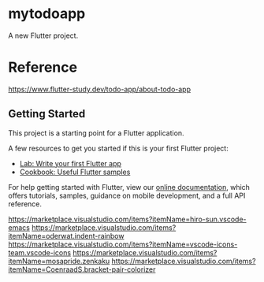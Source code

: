 # mytodoapp

A new Flutter project.
# Reference
https://www.flutter-study.dev/todo-app/about-todo-app

## Getting Started

This project is a starting point for a Flutter application.

A few resources to get you started if this is your first Flutter project:

- [Lab: Write your first Flutter app](https://flutter.dev/docs/get-started/codelab)
- [Cookbook: Useful Flutter samples](https://flutter.dev/docs/cookbook)

For help getting started with Flutter, view our
[online documentation](https://flutter.dev/docs), which offers tutorials,
samples, guidance on mobile development, and a full API reference.


https://marketplace.visualstudio.com/items?itemName=hiro-sun.vscode-emacs
https://marketplace.visualstudio.com/items?itemName=oderwat.indent-rainbow
https://marketplace.visualstudio.com/items?itemName=vscode-icons-team.vscode-icons
https://marketplace.visualstudio.com/items?itemName=mosapride.zenkaku
https://marketplace.visualstudio.com/items?itemName=CoenraadS.bracket-pair-colorizer